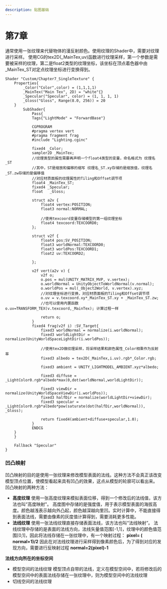 ```yaml
---
description: 贴图基础
---
```


# 第7章

通常使用一张纹理来代替物体的漫反射颜色。使用纹理的Shader中，需要对纹理进行采样。 使用CG的tex2D\(\_MainTex,uv\)函数进行纹理采样，第一个参数是需要被采样的纹理，第二是float2类型的纹理坐标，该坐标在顶点着色器中由\_MainTex\_ST对定点纹理坐标进行变换得到。

```text
Shader "Custom/Chapter7_SingleTexture" {
	Properties{
		_Color("Color",color) = (1,1,1,1)
		_MainTex("Main Tex", 2D) = "white"{}
		_Specular("Specular", color) = (1, 1, 1, 1)
		_Gloss("Gloss", Range(8.0, 256)) = 20
	}
		SubShader{
			Pass{
			Tags{"LightMode" = "ForwardBase"}

			CGPROGRAM
			#pragma vertex vert
			#pragma fragment frag
			#include "Lighting.cginc"

			fixed4 _Color;
			sampler2D _MainTex;
			//纹理类型的属性需要再声明一个float4类型的变量，命名格式为 纹理名_ST 
			//其中，ST是缩放和偏移的缩写 纹理名_ST.xy存储的是缩放值，纹理名_ST.zw存储的是偏移值
			//对应材质面板的纹理属性的Tiling和Offset调节项
			float4 _MainTex_ST;
			fixed4 _Specular;
			float   _Gloss;  

			struct a2v {
				float4 vertex:POSITION;
				float3 normal:NORMAL;

				//使用texcoord变量存储模型的第一组纹理坐标
				float4 texcoord:TEXCOORD0;  
			};

			struct v2f {
				float4 pos:SV_POSITION;
				float3 worldNormal:TEXCOORD0;
				float3 worldPos:TEXCOORD1;
				float2 uv:TEXCOORD2;

			};

			v2f vert(a2v v) {
				v2f o;
				o.pos = mul(UNITY_MATRIX_MVP, v.vertex);
				o.worldNormal = UnityObjectToWorldNormal(v.normal);
				o.worldPos = mul(_Object2World, v.vertex).xyz;
				//对纹理坐标进行变换，对应材质面板的Tiling和Offset调节项
				o.uv = v.texcoord.xy*_MainTex_ST.xy + _MainTex_ST.zw;
				//也可以使用内置函数  o.uv=TRANSFORM_TEX(v.texcoord,_MainTex); 计算过程一样

				return o;
			}
			fixed4 frag(v2f i) :SV_Target{
				fixed3 worldNormal = normalize(i.worldNormal);
				fixed3 worldLightDir = normalize(UnityWorldSpaceLightDir(i.worldPos));

				//使用tex2D做纹理采样，将采样结果和颜色属性_Color相乘作为反射率
				fixed3 albedo = tex2D(_MainTex,i.uv).rgb*_Color.rgb;

				fixed3 ambient = UNITY_LIGHTMODEL_AMBIENT.xyz*albedo;

				fixed3 diffuse = _LightColor0.rgb*albedo*max(0,dot(worldNormal,worldLightDir));

				fixed3 viewDir = normalize(UnityWorldSpaceViewDir(i.worldPos));
				fixed3 halfDir = normalize(worldLightDir+viewDir);
				fixed3 specular = _LightColor0.rgb*albedo*pow(saturate(dot(halfDir,worldNormal)), _Gloss);

				return fixed4(ambient+diffuse+specular,1.0);
			}
			ENDCG		
	}
	}

	Fallback "Specular"
}
```



### 凹凸映射

凹凸映射的目的是使用一张纹理来修改模型表面的法线。这种方法不会真正该改变模型顶点位置，使模型看起来具有凹凸的效果，这点从模型的轮廓可以看出来。  
凹凸映射的两种方法：

* **高度纹理** 使用一张高度纹理来模拟表面位移，得到一个修改后的法线值，该方法也叫“高度映射"。 高度图中存储的是强度值，用于表示模型表面的海拔高度。颜色越浅表示越向外凸起，颜色越深越向里凹。实时计算中，不能直接得到表面法线，需要由像素的灰度值计算得到，需要消耗更多性能。
* **法线纹理** 使用一张法线纹理直接存储表面法线，该方法也叫“法线映射”。 法线纹理中存储的是表面的法线方向，法线矢量值范围\[-1,1\]，纹理中的颜色值范围\[0,1\]，因此将法线存储在一张纹理中，有一个映射过程： **pixel= \( normal+1\)/2** 因此在对法线纹理进行采样得到像素颜色后，为了得到对应的发现方向，需要进行反映射过程 **normal=2\(pixel\)-1**

**法线方向所在的坐标空间**

* 模型空间的法线纹理 模型顶点自带的法线，定义在模型空间中，若将修改后的模型空间中的表面法线存储在一张纹理中，则为模型空间中的法线纹理
* 切线空间的法线纹理

